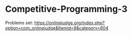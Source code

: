 # Competitive-Programming-3
Problems set:
https://onlinejudge.org/index.php?option=com_onlinejudge&Itemid=8&category=604
